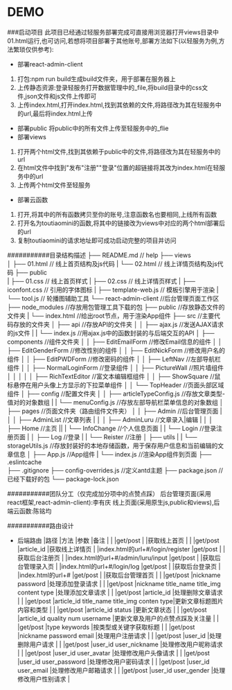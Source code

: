 DEMO
===========================

###启动项目
此项目已经通过轻服务部署完成可直接用浏览器打开views目录中01.html运行,也可访问[](https://qc8o4l.fn.thelarkcloud.com/toutiaominni),若想将项目部署于其他账号,部署方法如下(以轻服务为例,方法繁琐仅供参考):
- 部署react-admin-client
1. 打包:npm run build生成build文件夹，用于部署在服务器上
2. 上传静态资源:登录轻服务打开数据管理中的_file,将build目录中的css文件,json文件和js文件上传即可
3. 上传index.html,打开index.html,找到其依赖的文件,将路径改为其在轻服务中的url,最后将index.html上传
- 部署public
将public中的所有文件上传至轻服务中的_flie
- 部署views
1. 打开两个html文件,找到其依赖于public中的文件,将路径改为其在轻服务中的url
2. 在html文件中找到"发布"注册""登录"位置的超链接将其改为index.html在轻服务中的url
3. 上传两个html文件至轻服务
- 部署云函数
1. 打开[](https://qingfuwu.cn/share/qc8o4lo5k4tuzzxx6v),将其中的所有函数拷贝至你的账号,注意函数名也要相同,上线所有函数
2. 打开名为toutiaomini的函数,将其中的链接改为views中对应的两个html部署后的url
3. 复制toutiaomini的请求地址即可成功启动完整的项目并访问

###########目录结构描述
├── README.md                   // help
├── views                       
│   	├── 01.html					// 线上首页结构及js代码
|   	└── 02.html					// 线上详情页结构及js代码
├── public  
|   	├── 01.css					// 线上首页样式
|  	├── 02.css					// 线上详情页样式
|   	├── iconfont.css			// 引用的字体图标
|   	├── template-web.js			// 模板引擎用于渲染
|   	└── tool.js					// 轮播图辅助工具
└── react-admin-client			//后台管理页面工作区
	├── node_modules			//存放用包管理工具下载的包
	├── public					//存放静态文件的文件夹
	|   └── index.html			//给出root节点，用于渲染App组件
	├── src						//主要代码存放的文件夹
	│   ├── api					//存放API的文件夹
	│   │   ├── ajax.js			//发送AJAX请求的js文件
	|   |   └── index.js		//用ajax.js中的函数封装的与后端交互的API
	│   ├── components			//组件文件夹
	│   │   ├── EditEmailForm	//修改Email信息的组件
	│   │   ├── EditGenderForm	//修改性别的组件
	│   │   ├── EditNickForm	//修改用户名的组件
	│   │   ├── EditPWDForm		//修改密码的组件
	│   │   ├── LeftNav			//左部导航栏组件
	│   │   ├── NormalLoginForm	//登录组件
	│   │   ├── PictureWall		//照片墙组件
	│   │   │ 
	│   │	├── RichTextEditor	//富文本编辑框组件
	│   │   ├── ShowSquare		//鼠标悬停在用户头像上方显示的下拉菜单组件
	│   │   └── TopHeader		//页面头部区域组件
	│   ├── config				//配置文件夹
	│   │   ├── articleTypeConfig.js	//存放文章类型-值对的对象数组
	|   |   └── menuConfig.js			//存放左部导航栏菜单信息的对象数组
	│   ├── pages				//页面文件夹（路由组件文件夹）
	│   │   ├── Admin			//后台管理页面
	|   │   │   ├── AdminList	//文章列表
	|   │   │   ├── AdminLuru	//文章录入|编辑
	|   │   │   ├── Home		//主页
	||	|   └── InfoChange	//个人信息页面
	|	|   └── Login			//登录注册页面
	|	│       ├── Log			//登录
	|	|		└── Reister		//注册
	│   ├── utils
	|	|   └── storageUtils.js	//存放封装好的本地存储函数，用于保存用户信息和当前编辑的文章信息
	│   ├── App.js				//App组件
	|   └── index.js			//渲染App组件到页面
	├── .eslintcache	
	├── .gitignore
	├── config-overrides.js		//定义antd主题
	├── package.json			//已经下载好的包
	└── package-lock.json

###########团队分工（仅完成加分项中的点赞点踩）
后台管理页面(采用react框架,react-admin-client):李有庆
线上页面(采用原生js,public和views),后端云函数[](https://qingfuwu.cn/share/qc8o4lo5k4tuzzxx6v):陈铭均

###########路由设计
- 后端路由
|路径																|方法		|参数										|备注							|
|[](https://qc8o4l.fn.thelarkcloud.com/toutiaominni)				|get/post 	|											|获取线上首页						|
|[](https://qc8o4l.fn.thelarkcloud.com/toutiaominni)				|get/post 	|article_id									|获取线上详情页					|
|index.html的url+#/login/register									|get/post 	|											|获取后台注册页					|
|index.html的url+#/admin/luru/input									|get/post 	|										   	|获取后台管理录入页				|
|index.html的url+#/login/log										|get/post 	|										   	|获取后台登录页					|
|index.html的url+#													|get/post 	|										   	|获取后台管理首页					|
|[](https://qc8o4l.fn.thelarkcloud.com/login)						|get/post 	|nickname password							|处理添加登录请求					|
|[](https://qc8o4l.fn.thelarkcloud.com/add_article)					|get/post 	|nickname title_name title_img content type	|处理添加文章请求					|
|[](https://qc8o4l.fn.thelarkcloud.com/delete_article)				|get/post 	|article_id									|处理删除文章请求					|
|[](https://qc8o4l.fn.thelarkcloud.com/update_article)				|get/post 	|article_id title_name title_img conten type|更新文章标题图片内容和类型		|
|[](https://qc8o4l.fn.thelarkcloud.com/update_article_status)		|get/post 	|article_id	status							|更新文章状态						|
|[](https://qc8o4l.fn.thelarkcloud.com/update_article_goodandbad)	|get/post 	|article_id	quality num username			|更新文章及用户的点赞点踩及关注量	|
|[](https://qc8o4l.fn.thelarkcloud.com/get_all_title)				|get/post 	|type keywords								|按类型或关键字获取标题			|
|[](https://qc8o4l.fn.thelarkcloud.com/register)					|get/post 	|nickname password email					|处理用户注册请求					|
|[](https://qc8o4l.fn.thelarkcloud.com/delete_user)					|get/post 	|user_id									|处理删除用户请求				  	|
|[](https://qc8o4l.fn.thelarkcloud.com/update_user_nickname)		|get/post 	|user_id user_nickname						|处理修改用户昵称请求				|
|[](https://qc8o4l.fn.thelarkcloud.com/update_user_avatar)			|get/post 	|user_id user_avatar						|处理修改用户头像请求				|
|[](https://qc8o4l.fn.thelarkcloud.com/update_user_password)		|get/post 	|user_id user_password						|处理修改用户密码请求				|
|[](https://qc8o4l.fn.thelarkcloud.com/update_user_email)			|get/post 	|user_id user_email							|处理修改用户邮箱请求				|
|[](https://qc8o4l.fn.thelarkcloud.com/update_user_gender)			|get/post 	|user_id user_gender						|处理修改用户性别请求	  			|
